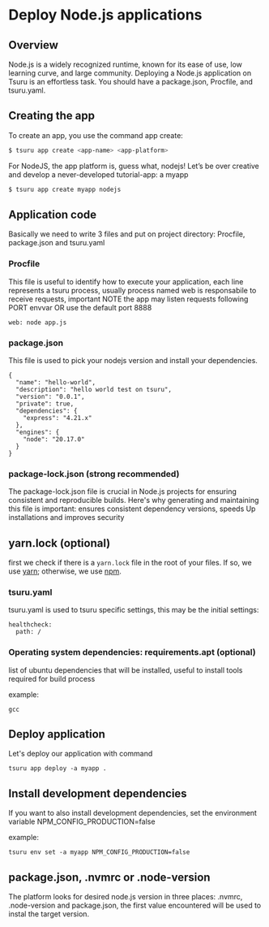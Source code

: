 # Deploy Node.js applications


## Overview

Node.js is a widely recognized runtime, known for its ease of use, low learning curve, and large community. Deploying a Node.js application on Tsuru is an effortless task. You should have a package.json, Procfile, and tsuru.yaml.


## Creating the app

To create an app, you use the command app create:

``` bash
$ tsuru app create <app-name> <app-platform>
```

For NodeJS, the app platform is, guess what, nodejs! Let’s be over creative and develop a never-developed tutorial-app: a myapp

``` bash
$ tsuru app create myapp nodejs
```

## Application code

Basically we need to write 3 files and put on project directory: Procfile, package.json and tsuru.yaml

### Procfile

This file is useful to identify how to execute your application, each line represents a tsuru process, usually process named web is responsabile to receive requests, important NOTE the app may listen requests following PORT envvar OR use the default port 8888

```
web: node app.js
```

### package.json

This file is used to pick your nodejs version and install your dependencies.

```
{
  "name": "hello-world",
  "description": "hello world test on tsuru",
  "version": "0.0.1",
  "private": true,
  "dependencies": {
    "express": "4.21.x"
  },
  "engines": {
    "node": "20.17.0"
  }
}
```

### package-lock.json (strong recommended)

The package-lock.json file is crucial in Node.js projects for ensuring consistent and reproducible builds. Here's why generating and maintaining this file is important: ensures consistent dependency versions, speeds Up installations and improves security

## yarn.lock (optional)

first we check if there is a `yarn.lock` file in the root of your files. If so, we use [yarn](https://yarnpkg.com/); otherwise, we use [npm](https://www.npmjs.com/package/npm).

### tsuru.yaml

tsuru.yaml is used to tsuru specific settings, this may be the initial settings:

```
healthcheck:
  path: /
```

### Operating system dependencies: requirements.apt (optional)

list of ubuntu dependencies that will be installed, useful to install tools required for build process

example:
```
gcc
```


## Deploy application

Let's deploy our application with command

```
tsuru app deploy -a myapp .
```

## Install development dependencies

If you want to also install development dependencies, set the environment variable NPM_CONFIG_PRODUCTION=false

example:

```
tsuru env set -a myapp NPM_CONFIG_PRODUCTION=false
```

## package.json, .nvmrc or .node-version

The platform looks for desired node.js version in three places: .nvmrc, .node-version and package.json, the first value encountered will be used to instal the target version.